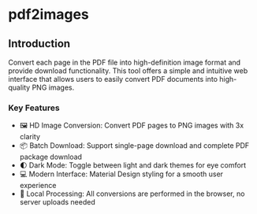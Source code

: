 # pdf2images

## Introduction

Convert each page in the PDF file into high-definition image format and provide download functionality. This tool offers a simple and intuitive web interface that allows users to easily convert PDF documents into high-quality PNG images.

### Key Features

- 🖼️ HD Image Conversion: Convert PDF pages to PNG images with 3x clarity
- 📦 Batch Download: Support single-page download and complete PDF package download
- 🌓 Dark Mode: Toggle between light and dark themes for eye comfort
- 💻 Modern Interface: Material Design styling for a smooth user experience
- 🚀 Local Processing: All conversions are performed in the browser, no server uploads needed
